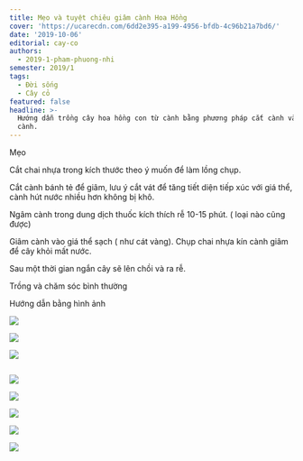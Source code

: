 ```yaml
---
title: Mẹo và tuyệt chiêu giâm cành Hoa Hồng
cover: 'https://ucarecdn.com/6dd2e395-a199-4956-bfdb-4c96b21a7bd6/'
date: '2019-10-06'
editorial: cay-co
authors:
  - 2019-1-pham-phuong-nhi
semester: 2019/1
tags:
  - Đời sống
  - Cây cỏ
featured: false
headline: >-
  Hướng dẫn trồng cây hoa hồng con từ cành bằng phương pháp cắt cành và giâm
  cành.
---
```

Mẹo

Cắt chai nhựa trong kích thước theo ý muốn để làm lồng chụp.



Cắt cành bánh tẻ để giâm, lưu ý cắt vát để tăng tiết diện tiếp xúc với giá thể, cành hút nước nhiều hơn không bị khô.



Ngâm cành trong dung dịch thuốc kích thích rễ 10-15 phút. ( loại nào cũng được)



Giâm cành vào giá thể sạch ( như cát vàng). Chụp chai nhựa kín cành giâm để cây khỏi mất nước.



Sau một thời gian ngắn cây sẽ lên chồi và ra rễ.



Trồng và chăm sóc bình thường



Hướng dẫn bằng hình ảnh

![](https://ucarecdn.com/b38c7f8b-ef46-469a-b216-9d2175bcc5f8/)

![](https://ucarecdn.com/01968781-d18c-4e38-9215-84651ae16e8a/)

![](https://ucarecdn.com/293c4d41-0742-46b4-b4d4-d3ca1c5cc183/)

![]()

![](https://ucarecdn.com/be60eaeb-459b-4610-a02c-9fe6dc511ed0/)

![](https://ucarecdn.com/451ea6f0-917a-4266-9999-9e0dbd727552/)

![](https://ucarecdn.com/676f8166-67a4-445b-b172-8a3ee9904a2e/)

![](https://ucarecdn.com/bccba7ee-7ecb-4f90-b4b0-397a1630bd97/)

![](https://ucarecdn.com/b472529a-4289-4237-988a-0c6357172ef3/)
